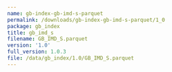 ```yaml
---
name: gb-index-gb-imd-s-parquet
permalink: /downloads/gb-index-gb-imd-s-parquet/1_0
package: gb_index
title: gb_imd_s
filename: GB_IMD_S.parquet
version: '1.0'
full_version: 1.0.3
file: /data/gb_index/1.0/GB_IMD_S.parquet
---
```

